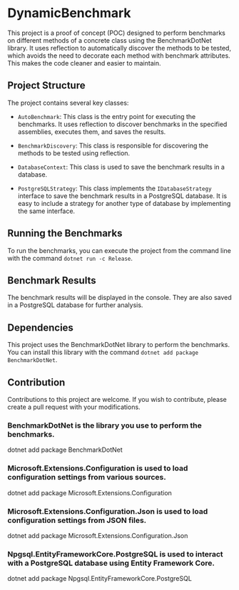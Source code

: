 # DynamicBenchmark

This project is a proof of concept (POC) designed to perform benchmarks on different methods of a concrete class using the BenchmarkDotNet library. It uses reflection to automatically discover the methods to be tested, which avoids the need to decorate each method with benchmark attributes. This makes the code cleaner and easier to maintain.

## Project Structure

The project contains several key classes:

- `AutoBenchmark`: This class is the entry point for executing the benchmarks. It uses reflection to discover benchmarks in the specified assemblies, executes them, and saves the results.

- `BenchmarkDiscovery`: This class is responsible for discovering the methods to be tested using reflection.

- `DatabaseContext`: This class is used to save the benchmark results in a database.

- `PostgreSQLStrategy`: This class implements the `IDatabaseStrategy` interface to save the benchmark results in a PostgreSQL database. It is easy to include a strategy for another type of database by implementing the same interface.

## Running the Benchmarks

To run the benchmarks, you can execute the project from the command line with the command `dotnet run -c Release`.

## Benchmark Results

The benchmark results will be displayed in the console. They are also saved in a PostgreSQL database for further analysis.

## Dependencies

This project uses the BenchmarkDotNet library to perform the benchmarks. You can install this library with the command `dotnet add package BenchmarkDotNet`.

## Contribution

Contributions to this project are welcome. If you wish to contribute, please create a pull request with your modifications.

### BenchmarkDotNet is the library you use to perform the benchmarks.
dotnet add package BenchmarkDotNet

### Microsoft.Extensions.Configuration is used to load configuration settings from various sources.
dotnet add package Microsoft.Extensions.Configuration

### Microsoft.Extensions.Configuration.Json is used to load configuration settings from JSON files.
dotnet add package Microsoft.Extensions.Configuration.Json

### Npgsql.EntityFrameworkCore.PostgreSQL is used to interact with a PostgreSQL database using Entity Framework Core.
dotnet add package Npgsql.EntityFrameworkCore.PostgreSQL

